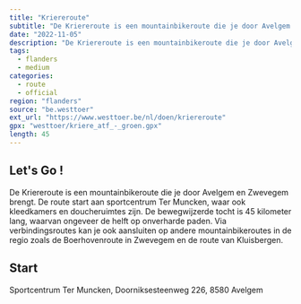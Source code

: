 ```yaml
---
title: "Kriereroute"
subtitle: "De Kriereroute is een mountainbikeroute die je door Avelgem en Zwevegem brengt"
date: "2022-11-05"
description: "De Kriereroute is een mountainbikeroute die je door Avelgem en Zwevegem brengt" 
tags:
  - flanders
  - medium
categories: 
  - route
  - official
region: "flanders"
source: "be.westtoer"
ext_url: "https://www.westtoer.be/nl/doen/kriereroute"
gpx: "westtoer/kriere_atf_-_groen.gpx"
length: 45
---
```


## Let's Go !

De Kriereroute is een mountainbikeroute die je door Avelgem en Zwevegem brengt. De route start aan sportcentrum Ter Muncken, waar ook kleedkamers en doucheruimtes zijn. De bewegwijzerde tocht is 45 kilometer lang, waarvan ongeveer de helft op onverharde paden. Via verbindingsroutes kan je ook aansluiten op andere mountainbikeroutes in de regio zoals de Boerhovenroute in Zwevegem en de route van Kluisbergen.

## Start 

Sportcentrum Ter Muncken, Doorniksesteenweg 226, 8580 Avelgem 


